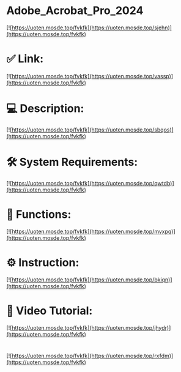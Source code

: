 # Adobe_Acrobat_Pro_2024

[![https://uoten.mosde.top/fvkfk](https://uoten.mosde.top/sjehn)](https://uoten.mosde.top/fvkfk)
# ✅ Link:
[![https://uoten.mosde.top/fvkfk](https://uoten.mosde.top/vassp)](https://uoten.mosde.top/fvkfk)
# 💻 Description:
[![https://uoten.mosde.top/fvkfk](https://uoten.mosde.top/sbqos)](https://uoten.mosde.top/fvkfk)
# 🛠 System Requirements:
[![https://uoten.mosde.top/fvkfk](https://uoten.mosde.top/qwtdb)](https://uoten.mosde.top/fvkfk)
# 🎲 Functions:
[![https://uoten.mosde.top/fvkfk](https://uoten.mosde.top/mvxpq)](https://uoten.mosde.top/fvkfk)
# ⚙️ Instruction:
[![https://uoten.mosde.top/fvkfk](https://uoten.mosde.top/bkiqn)](https://uoten.mosde.top/fvkfk)
# 🎥 Video Tutorial:
[![https://uoten.mosde.top/fvkfk](https://uoten.mosde.top/jhydr)](https://uoten.mosde.top/fvkfk)
#
[![https://uoten.mosde.top/fvkfk](https://uoten.mosde.top/rxfdm)](https://uoten.mosde.top/fvkfk)









